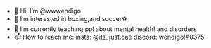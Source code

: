- 👋 Hi, I’m @wwwendigo
- 👀 I’m interested in boxing,and soccer⚽
- 🌱 I’m currently teaching ppl about mental health! and disorders
- 📫 How to reach me: insta: @its_just.cae 
discord: wendigo!#0375


